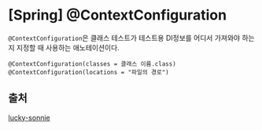# [Spring] @ContextConfiguration



`@ContextConfiguration`은 클래스 테스트가 테스트용 DI정보를 어디서 가져와야 하는지 지정할 때 사용하는 애노테이션이다.



```
@ContextConfiguration(classes = 클래스 이름.class)
@ContextConfiguration(locations = "파일의 경로")
```



## 출처

[lucky-sonnie](https://medium.com/lucky-sonnie/spring-test-contextconfiguration%EC%9D%B4%EB%9E%80-d8cf6ff65898)